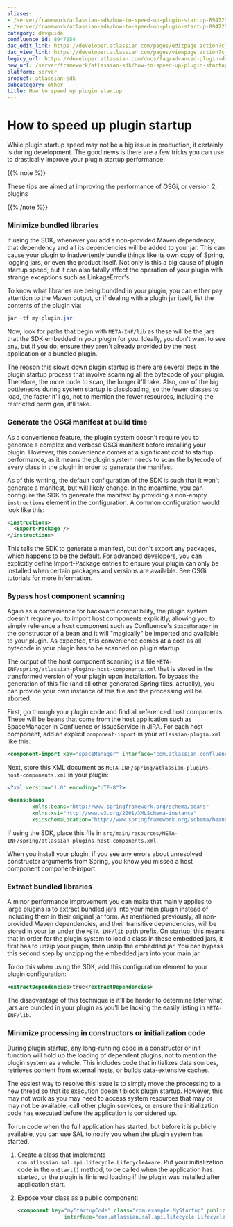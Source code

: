 ```yaml
---
aliases:
- /server/framework/atlassian-sdk/how-to-speed-up-plugin-startup-8947254.html
- /server/framework/atlassian-sdk/how-to-speed-up-plugin-startup-8947254.md
category: devguide
confluence_id: 8947254
dac_edit_link: https://developer.atlassian.com/pages/editpage.action?cjm=wozere&pageId=8947254
dac_view_link: https://developer.atlassian.com/pages/viewpage.action?cjm=wozere&pageId=8947254
legacy_url: https://developer.atlassian.com/docs/faq/advanced-plugin-development-faq/how-to-speed-up-plugin-startup
new_url: /server/framework/atlassian-sdk/how-to-speed-up-plugin-startup
platform: server
product: atlassian-sdk
subcategory: other
title: How to speed up plugin startup
---
```

# How to speed up plugin startup

While plugin startup speed may not be a big issue in production, it certainly is during development. The good news is there are a few tricks you can use to drastically improve your plugin startup performance:

{{% note %}}

These tips are aimed at improving the performance of OSGi, or version 2, plugins

{{% /note %}}

### Minimize bundled libraries

If using the SDK, whenever you add a non-provided Maven dependency, that dependency and all its dependencies will be added to your jar. This can cause your plugin to inadvertently bundle things like its own copy of Spring, logging jars, or even the product itself. Not only is this a big cause of plugin startup speed, but it can also fatally affect the operation of your plugin with strange exceptions such as LinkageError's.

To know what libraries are being bundled in your plugin, you can either pay attention to the Maven output, or if dealing with a plugin jar itself, list the contents of the plugin via:

``` java
jar -tf my-plugin.jar
```

Now, look for paths that begin with `META-INF/lib` as these will be the jars that the SDK embedded in your plugin for you. Ideally, you don't want to see any, but if you do, ensure they aren't already provided by the host application or a bundled plugin.

The reason this slows down plugin startup is there are several steps in the plugin startup process that involve scanning all the bytecode of your plugin. Therefore, the more code to scan, the longer it'll take. Also, one of the big bottlenecks during system startup is classloading, so the fewer classes to load, the faster it'll go, not to mention the fewer resources, including the restricted perm gen, it'll take.

### Generate the OSGi manifest at build time

As a convenience feature, the plugin system doesn't require you to generate a complex and verbose OSGi manifest before installing your plugin. However, this convenience comes at a significant cost to startup performance, as it means the plugin system needs to scan the bytecode of every class in the plugin in order to generate the manifest.

As of this writing, the default configuration of the SDK is such that it won't generate a manifest, but will likely change. In the meantime, you can configure the SDK to generate the manifest by providing a non-empty `instructions` element in the configuration. A common configuration would look like this:

``` xml
<instructions>
  <Export-Package />
</instructions>
```

This tells the SDK to generate a manifest, but don't export any packages, which happens to be the default. For advanced developers, you can explicitly define Import-Package entries to ensure your plugin can only be installed when certain packages and versions are available. See OSGi tutorials for more information.

### Bypass host component scanning

Again as a convenience for backward compatibility, the plugin system doesn't require you to import host components explicitly, allowing you to simply reference a host component such as Confluence's `SpaceManager` in the constructor of a bean and it will "magically" be imported and available to your plugin. As expected, this convenience comes at a cost as all bytecode in your plugin has to be scanned on plugin startup.

The output of the host component scanning is a file `META-INF/spring/atlassian-plugins-host-components.xml` that is stored in the transformed version of your plugin upon installation. To bypass the generation of this file (and all other generated Spring files, actually), you can provide your own instance of this file and the processing will be aborted.

First, go through your plugin code and find all referenced host components. These will be beans that come from the host application such as SpaceManager in Confluence or IssueService in JIRA. For each host component, add an explicit `component-import` in your `atlassian-plugin.xml` like this:

``` xml
<component-import key="spaceManager" interface="com.atlassian.confluence.spaces.SpaceManager" />
```

Next, store this XML document as `META-INF/spring/atlassian-plugins-host-components.xml` in your plugin:

``` xml
<?xml version="1.0" encoding="UTF-8"?>

<beans:beans 
        xmlns:beans="http://www.springframework.org/schema/beans" 
        xmlns:xsi="http://www.w3.org/2001/XMLSchema-instance" 
        xsi:schemaLocation="http://www.springframework.org/schema/beans http://www.springframework.org/schema/beans/spring-beans-2.5.xsd" />
```

If using the SDK, place this file in `src/main/resources/META-INF/spring/atlassian-plugins-host-components.xml`.

When you install your plugin, if you see any errors about unresolved constructor arguments from Spring, you know you missed a host component component-import.

### Extract bundled libraries

A minor performance improvement you can make that mainly applies to large plugins is to extract bundled jars into your main plugin instead of including them in their original jar form. As mentioned previously, all non-provided Maven dependencies, and their transitive dependencies, will be stored in your jar under the `META-INF/lib` path prefix. On startup, this means that in order for the plugin system to load a class in these embedded jars, it first has to unzip your plugin, then unzip the embedded jar. You can bypass this second step by unzipping the embedded jars into your main jar.

To do this when using the SDK, add this configuration element to your plugin configuration:

``` xml
<extractDependencies>true</extractDependencies>
```

The disadvantage of this technique is it'll be harder to determine later what jars are bundled in your plugin as you'll be lacking the easily listing in `META-INF/lib`.

### Minimize processing in constructors or initialization code

During plugin startup, any long-running code in a constructor or init function will hold up the loading of dependent plugins, not to mention the plugin system as a whole. This includes code that initializes data sources, retrieves content from external hosts, or builds data-extensive caches.

The easiest way to resolve this issue is to simply move the processing to a new thread so that its execution doesn't block plugin startup. However, this may not work as you may need to access system resources that may or may not be available, call other plugin services, or ensure the initialization code has executed before the application is considered up.

To run code when the full application has started, but before it is publicly available, you can use SAL to notify you when the plugin system has started.

1.  Create a class that implements `com.atlassian.sal.api.lifecycle.LifecycleAware`. Put your initialization code in the `onStart()` method, to be called when the application has started, or the plugin is finished loading if the plugin was installed after application start.
2.  Expose your class as a public component:

    ``` xml
    <component key="myStartupCode" class="com.example.MyStartup" public="true"
                   interface="com.atlassian.sal.api.lifecycle.LifecycleAware" />
    ```


























































